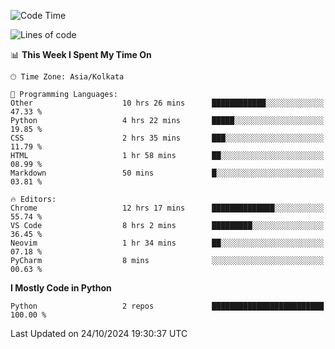 <!--START_SECTION:waka-->
![Code Time](http://img.shields.io/badge/Code%20Time-354%20hrs%2039%20mins-blue)

![Lines of code](https://img.shields.io/badge/From%20Hello%20World%20I%27ve%20Written-332%20lines%20of%20code-blue)

📊 **This Week I Spent My Time On** 

```text
🕑︎ Time Zone: Asia/Kolkata

💬 Programming Languages: 
Other                    10 hrs 26 mins      ████████████░░░░░░░░░░░░░   47.33 % 
Python                   4 hrs 22 mins       █████░░░░░░░░░░░░░░░░░░░░   19.85 % 
CSS                      2 hrs 35 mins       ███░░░░░░░░░░░░░░░░░░░░░░   11.79 % 
HTML                     1 hr 58 mins        ██░░░░░░░░░░░░░░░░░░░░░░░   08.99 % 
Markdown                 50 mins             █░░░░░░░░░░░░░░░░░░░░░░░░   03.81 % 

🔥 Editors: 
Chrome                   12 hrs 17 mins      ██████████████░░░░░░░░░░░   55.74 % 
VS Code                  8 hrs 2 mins        █████████░░░░░░░░░░░░░░░░   36.45 % 
Neovim                   1 hr 34 mins        ██░░░░░░░░░░░░░░░░░░░░░░░   07.18 % 
PyCharm                  8 mins              ░░░░░░░░░░░░░░░░░░░░░░░░░   00.63 % 
```

**I Mostly Code in Python** 

```text
Python                   2 repos             █████████████████████████   100.00 % 
```




 Last Updated on 24/10/2024 19:30:37 UTC
<!--END_SECTION:waka-->
